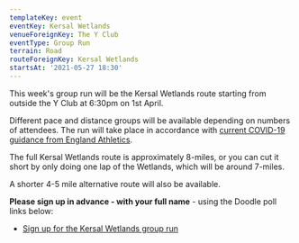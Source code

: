 ```yaml
---
templateKey: event
eventKey: Kersal Wetlands
venueForeignKey: The Y Club
eventType: Group Run
terrain: Road
routeForeignKey: Kersal Wetlands
startsAt: '2021-05-27 18:30'
---
```

This week's group run will be the Kersal Wetlands route starting from 
outside the Y Club at 6:30pm on 1st April.

Different pace and distance groups will be available depending on 
numbers of attendees. The run will take place in accordance with [current COVID-19 
guidance from England Athletics](/about/coronavirus-group-running-guidance/).

The full Kersal Wetlands route is approximately 8-miles, or you can cut it
short by only doing one lap of the Wetlands, which will be around 7-miles. 

A shorter 4-5 mile alternative route will also be available.

**Please sign up in advance - with your full name** - using the 
Doodle poll links below:

* [Sign up for the Kersal Wetlands group run](https://doodle.com/poll/53eat4haef4bw2id)
